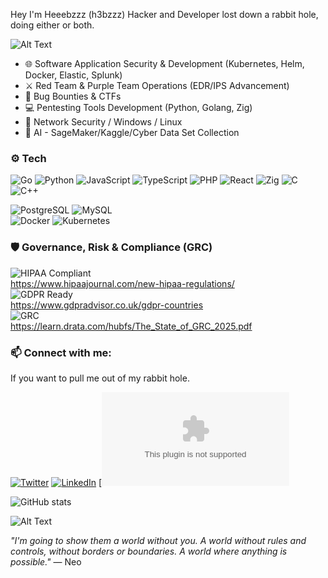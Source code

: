 Hey I'm Heeebzzz (h3bzzz)
Hacker and Developer lost down a rabbit hole, doing either or both. 

![Alt Text](https://media.giphy.com/media/8gJ28HfjAkc9y/giphy.gif?cid=790b7611d7es3qjulpys01ve9e6iq8hxr5k6iurkqh5devvx&ep=v1_gifs_search&rid=giphy.gif&ct=g)


- 🌐 Software Application Security & Development (Kubernetes, Helm, Docker, Elastic, Splunk)
- ⚔️ Red Team & Purple Team Operations (EDR/IPS Advancement)
- 👾 Bug Bounties & CTFs 
- 💻 Pentesting Tools Development (Python, Golang, Zig)
- 📡 Network Security / Windows / Linux  
- 🤖 AI - SageMaker/Kaggle/Cyber Data Set Collection

### ⚙️ Tech 
![Go](https://img.shields.io/badge/-Go-00ADD8?logo=go&logoColor=white)
![Python](https://img.shields.io/badge/-Python-3776AB?logo=python&logoColor=white)
![JavaScript](https://img.shields.io/badge/-JavaScript-F7DF1E?logo=javascript&logoColor=black)
![TypeScript](https://img.shields.io/badge/-TypeScript-3178C6?logo=typescript&logoColor=white)
![PHP](https://img.shields.io/badge/-PHP-777BB4?logo=php&logoColor=white)
![React](https://img.shields.io/badge/-React-61DAFB?logo=react&logoColor=black)
![Zig](https://img.shields.io/badge/-Zig-F7A41D?logo=zig&logoColor=white)
![C](https://img.shields.io/badge/-C-A8B9CC?logo=c&logoColor=black)
![C++](https://img.shields.io/badge/-C++-00599C?logo=c%2b%2b&logoColor=white)


![PostgreSQL](https://img.shields.io/badge/-PostgreSQL-4169E1?logo=postgresql&logoColor=white)
![MySQL](https://img.shields.io/badge/-MySQL-4479A1?logo=mysql&logoColor=white)  
![Docker](https://img.shields.io/badge/-Docker-2496ED?logo=docker&logoColor=white)
![Kubernetes](https://img.shields.io/badge/-Kubernetes-326CE5?logo=kubernetes&logoColor=white)


### 🛡️ Governance, Risk & Compliance (GRC)<br>
![HIPAA Compliant](https://img.shields.io/badge/-HIPAA-blue)<br>
https://www.hipaajournal.com/new-hipaa-regulations/<br>
![GDPR Ready](https://img.shields.io/badge/-GDPR-informational)<br>
https://www.gdpradvisor.co.uk/gdpr-countries<br>
![GRC](https://img.shields.io/badge/-GRC-007396?style=flat&logo=security&logoColor=white)<br>
https://learn.drata.com/hubfs/The_State_of_GRC_2025.pdf<br>

### 📫 Connect with me:
If you want to pull me out of my rabbit hole.

[![Twitter](https://img.shields.io/badge/-X%20(Twitter)-1DA1F2?logo=x&logoColor=white)](https://x.com/WR4lTH_)
[![LinkedIn](https://img.shields.io/badge/-LinkedIn-0A66C2?logo=linkedin&logoColor=white)](https://www.linkedin.com/in/heber-moreira-a2501119a/)
[![Email](cyberheber89@gmail.com)


![GitHub stats](https://github-readme-stats.vercel.app/api?username=h3bzzz&theme=tokyonight&show_icons=true)

![Alt Text](https://media.giphy.com/media/hs7G6EaFFtICA9cHZz/giphy.gif)


_"I'm going to show them a world without you. A world without rules and controls, without borders or boundaries. A world where anything is possible."_ — Neo







